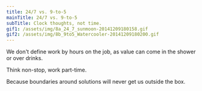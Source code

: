 ```yaml
---
title: 24/7 vs. 9-to-5
mainTitle: 24/7 vs. 9-to-5
subTitle: Clock thoughts, not time.
gif1: /assets/img/8a_24_7_sunmoon-20141209180158.gif
gif2: /assets/img/8b_9to5_Watercooler-20141209180200.gif
---
```

<p>We don't define work by hours on the job, as value can come in the shower or over drinks. </p><p>Think non-stop, work part-time. </p><p> Because boundaries around solutions will never get us outside the box. </p>